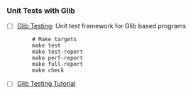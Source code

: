 ### Unit Tests with Glib

- [ ]   [Glib
    Testing](https://developer.gnome.org/glib/stable/glib-Testing.html):
    Unit test framework for Glib based programs
```shell
        # Make targets
        make test
        make test-report
        make perf-report
        make full-report
        make check
```
- [ ]  [Glib Testing
    Tutorial](https://testbit.eu/23062008-writing-unit-tests-with-glib/)

